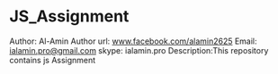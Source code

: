 # JS_Assignment

Author: Al-Amin
Author url: www.facebook.com/alamin2625
Email: ialamin.pro@gmail.com
skype: ialamin.pro
Description:This repository contains js Assignment
